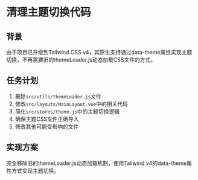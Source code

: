 # 清理主题切换代码

## 背景
由于项目已升级到Tailwind CSS v4，其原生支持通过data-theme属性实现主题切换，不再需要旧的themeLoader.js动态加载CSS文件的方式。

## 任务计划
1. 删除`src/utils/themeLoader.js`文件
2. 修改`src/layouts/MainLayout.vue`中的相关代码
3. 简化`src/stores/theme.js`中的主题切换逻辑
4. 确保主题CSS文件正确导入
5. 修改其他可能受影响的文件

## 实现方案
完全移除旧的themeLoader.js动态加载机制，使用Tailwind v4的data-theme属性方式实现主题切换。 